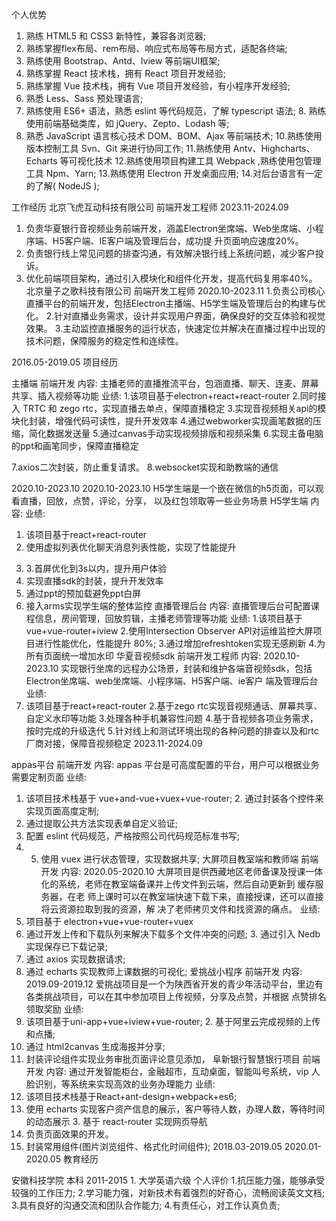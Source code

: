 
个人优势
1. 熟练 HTML5 和 CSS3 新特性，兼容各浏览器;
2. 熟练掌握flex布局、rem布局、响应式布局等布局方式，适配各终端;
3. 熟练使用 Bootstrap、Antd、Iview 等前端UI框架;
4. 熟练掌握 React 技术栈，拥有 React 项目开发经验;
5. 熟练掌握 Vue 技术栈，拥有 Vue 项目开发经验，有小程序开发经验;
6. 熟悉 Less、Sass 预处理语言;
7. 熟练使用 ES6+ 语法，熟悉 eslint 等代码规范，了解 typescript 语法; 8. 熟练使用前端基础类库，如 jQuery、Zepto、Lodash 等;
8. 熟悉 JavaScript 语言核心技术 DOM、BOM、Ajax 等前端技术; 10.熟练使用版本控制工具 Svn、Git 来进行协同工作;
11.熟练使用 Antv、Highcharts、Echarts 等可视化技术 12.熟练使用项目构建工具 Webpack ,熟练使用包管理工具 Npm、Yarn; 13.熟练使用 Electron 开发桌面应用;
14.对后台语言有一定的了解( NodeJS );


工作经历
北京飞虎互动科技有限公司 前端开发工程师
2023.11-2024.09
1. 负责华夏银行音视频业务前端开发，涵盖Electron坐席端、Web坐席端、小程序端、H5客户端、IE客户端及管理后台，成功提 升页面响应速度20%。
1. 负责银行线上常见问题的排查沟通，有效解决银行线上系统问题，减少客户投诉。
2. 优化前端项目架构，通过引入模块化和组件化开发，提高代码复用率40%。
北京量子之歌科技有限公司 前端开发工程师
2020.10-2023.11
1.负责公司核心直播平台的前端开发，包括Electron主播端、H5学生端及管理后台的构建与优化。 2.针对直播业务需求，设计并实现用户界面，确保良好的交互体验和视觉效果。 3.主动监控直播服务的运行状态，快速定位并解决在直播过程中出现的技术问题，保障服务的稳定性和连续性。

2016.05-2019.05
 项目经历

 主播端 前端开发 内容:
主播老师的直播推流平台，包涵直播、聊天、连麦、屏幕共享、插入视频等功能
业绩:
1.该项目基于electron+react+react-router
2.同时接入 TRTC 和 zego rtc，实现直播去单点，保障直播稳定 
3.实现音视频相关api的模块化封装，增强代码可读性，提升开发效率 
4.通过webworker实现画笔数据的压缩，简化数据发送量 
5.通过canvas手动实现视频排版和视频采集 
6.实现主备电脑的ppt和画笔同步，保障直播稳定 
<!-- 用多重手段保证ppt同步，1. -->
7.axios二次封装，防止重复请求。 
8.websocket实现和助教端的通信
<!-- 对websocket的了解 -->
2020.10-2023.10
2020.10-2023.10 H5学生端是一个嵌在微信的h5页面，可以观看直播，回放，点赞，评论，分享， 以及红包领取等一些业务场景
H5学生端 内容:
业绩:
1. 该项目基于react+react-router
2. 使用虚拟列表优化聊天消息列表性能，实现了性能提升 
<!-- react-virtualized -->
3. 3.首屏优化到3s以内，提升用户体验
4. 实现直播sdk的封装，提升开发效率
5. 通过ppt的预加载避免ppt白屏
6. 接入arms实现学生端的整体监控
直播管理后台 内容:
直播管理后台可配置课程信息，房间管理，回放剪辑，主播老师管理等功能
业绩:
1.该项目基于vue+vue-router+iview
2.使用Intersection Observer API对运维监控大屏项目进行性能优化，性能提升 80%; 3.通过增加refreshtoken实现无感刷新
4.为所有页面统一增加水印
华夏音视频sdk 前端开发工程师 内容:
2020.10-2023.10
实现银行坐席的远程办公场景，封装和维护各端音视频sdk，包括Electron坐席端、web坐席端、小程序端、H5客户端、ie客户 端及管理后台
业绩:
1. 该项目基于react+react-router
2.基于zego rtc实现音视频通话、屏幕共享、自定义水印等功能 3.处理各种手机兼容性问题
4.基于音视频各项业务需求，按时完成的升级迭代 5.针对线上和测试环境出现的各种问题的排查以及和rtc厂商对接，保障音视频稳定
2023.11-2024.09

 appas平台 前端开发 内容:
appas 平台是可高度配置的平台，用户可以根据业务需要定制页面
业绩:
1. 该项目技术栈基于 vue+and-vue+vuex+vue-router; 2. 通过封装各个控件来实现页面高度定制;
3. 通过提取公共方法实现表单自定义验证;
4. 配置 eslint 代码规范，严格按照公司代码规范标准书写; 
5. 5. 使用 vuex 进行状态管理，实现数据共享;
大屏项目教室端和教师端 前端开发 内容:
2020.05-2020.10
大屏项目是供西藏地区老师备课及授课一体化的系统，老师在教室端备课并上传文件到云端，然后自动更新到 缓存服务器，在老 师上课时可以在教室端快速下载下来，直接授课，还可以直接将云资源拉取到我的资源，解 决了老师拷贝文件和找资源的痛点。
业绩:
1. 项目基于 electron+vue+vue-router+vuex
2. 通过开发上传和下载队列来解决下载多个文件冲突的问题; 3. 通过引入 Nedb 实现保存已下载记录;
3. 通过 axios 实现数据请求;
4. 通过 echarts 实现教师上课数据的可视化;
爱挑战小程序 前端开发 内容:
2019.09-2019.12
爱挑战项目是一个为陕西省开发的青少年活动平台，里边有各类挑战项目，可以在其中参加项目上传视频，分享及点赞，并根据
点赞排名领取奖励
业绩:
1. 该项目基于uni-app+vue+iview+vue-router; 2. 基于阿里云完成视频的上传和点播;
2. 通过 html2canvas 生成海报并分享;
3. 封装评论组件实现业务审批页面评论意见添加，
阜新银行智慧银行项目 前端开发 内容:
通过开发智能柜台，金融超市，互动桌面，智能叫号系统，vip 人脸识别，等系统来实现高效的业务办理能力
业绩:
1. 该项目技术栈基于React+ant-design+webpack+es6;
2. 使用 echarts 实现客户资产信息的展示，客户等待人数，办理人数，等待时间的动态展示 3. 基于 react-router 实现网页导航
3. 负责页面效果的开发。
4. 封装常用组件(图片浏览组件、格式化时间组件);
2018.03-2019.05
2020.01-2020.05
 教育经历

 安徽科技学院 本科 2011-2015 1. 大学英语六级
个人评价
1.抗压能力强，能够承受较强的工作压力; 2.学习能力强，对新技术有着强烈的好奇心，流畅阅读英文文档; 3.具有良好的沟通交流和团队合作能力; 4.有责任心，对工作认真负责;
 